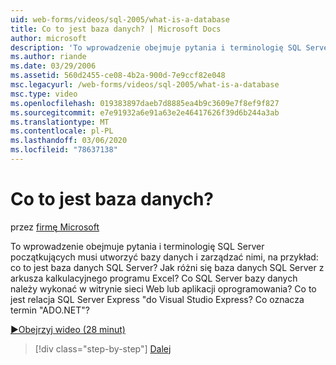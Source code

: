 ```yaml
---
uid: web-forms/videos/sql-2005/what-is-a-database
title: Co to jest baza danych? | Microsoft Docs
author: microsoft
description: 'To wprowadzenie obejmuje pytania i terminologię SQL Server początkujących musi utworzyć bazy danych i zarządzać nimi, na przykład: co to jest baza danych SQL Server? Jak...'
ms.author: riande
ms.date: 03/29/2006
ms.assetid: 560d2455-ce08-4b2a-900d-7e9ccf82e048
msc.legacyurl: /web-forms/videos/sql-2005/what-is-a-database
msc.type: video
ms.openlocfilehash: 019383897daeb7d8885ea4b9c3609e7f8ef9f827
ms.sourcegitcommit: e7e91932a6e91a63e2e46417626f39d6b244a3ab
ms.translationtype: MT
ms.contentlocale: pl-PL
ms.lasthandoff: 03/06/2020
ms.locfileid: "78637138"
---
```

# <a name="what-is-a-database"></a>Co to jest baza danych?

przez [firmę Microsoft](https://github.com/microsoft)

To wprowadzenie obejmuje pytania i terminologię SQL Server początkujących musi utworzyć bazy danych i zarządzać nimi, na przykład: co to jest baza danych SQL Server? Jak różni się baza danych SQL Server z arkusza kalkulacyjnego programu Excel? Co SQL Server bazy danych należy wykonać w witrynie sieci Web lub aplikacji oprogramowania? Co to jest relacja SQL Server Express "do Visual Studio Express? Co oznacza termin "ADO.NET"?

[&#9654;Obejrzyj wideo (28 minut)](https://channel9.msdn.com/Blogs/ASP-NET-Site-Videos/what-is-a-database)

> [!div class="step-by-step"]
> [Dalej](understanding-database-tables-and-records.md)
